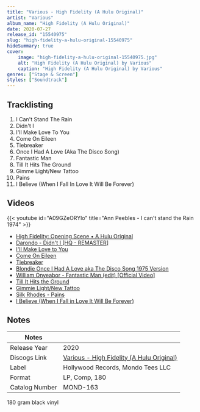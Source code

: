 ```yaml
---
title: "Various - High Fidelity (A Hulu Original)"
artist: "Various"
album_name: "High Fidelity (A Hulu Original)"
date: 2020-07-27
release_id: "15540975"
slug: "high-fidelity-a-hulu-original-15540975"
hideSummary: true
cover:
    image: "high-fidelity-a-hulu-original-15540975.jpg"
    alt: "High Fidelity (A Hulu Original) by Various"
    caption: "High Fidelity (A Hulu Original) by Various"
genres: ["Stage & Screen"]
styles: ["Soundtrack"]
---
```

## Tracklisting
1. I Can't Stand The Rain
2. Didn't I
3. I'll Make Love To You
4. Come On Eileen
5. Tiebreaker
6. Once I Had A Love (Aka The Disco Song)
7. Fantastic Man
8. Till It Hits The Ground
9. Gimme Light/New Tattoo
10. Pains
11. I Believe (When I Fall In Love It Will Be Forever)

## Videos
{{< youtube id="A09GZeORYlo" title="Ann Peebles - I can't stand the Rain 1974" >}}
- [High Fidelity: Opening Scene • A Hulu Original](https://www.youtube.com/watch?v=fZUvZD_VlwU)
- [Darondo - Didn't I [HQ - REMASTER]](https://www.youtube.com/watch?v=PZqQT5904_U)
- [I'll Make Love to You](https://www.youtube.com/watch?v=b0idmxw8dtk)
- [Come On Eileen](https://www.youtube.com/watch?v=GbpnAGajyMc)
- [Tiebreaker](https://www.youtube.com/watch?v=WgPCuiBPVR0)
- [Blondie Once I Had A Love aka The Disco Song 1975 Version](https://www.youtube.com/watch?v=SkjeAt0KrL8)
- [William Onyeabor - Fantastic Man (edit) [Official Video]](https://www.youtube.com/watch?v=LBZltuHcpVo)
- [Till It Hits the Ground](https://www.youtube.com/watch?v=8yg-cvKYE20)
- [Gimmie Light/New Tattoo](https://www.youtube.com/watch?v=m5b2r6Im5yw)
- [Silk Rhodes - Pains](https://www.youtube.com/watch?v=SoxbvE1Doog)
- [I Believe (When I Fall in Love It Will Be Forever)](https://www.youtube.com/watch?v=JO_b807HaLM)

## Notes
| Notes          |             |
| ---------------| ----------- |
| Release Year   | 2020 |
| Discogs Link   | [Various - High Fidelity (A Hulu Original)](https://www.discogs.com/release/15540975-Various-High-Fidelity-A-Hulu-Original) |
| Label          | Hollywood Records, Mondo Tees LLC |
| Format         | LP, Comp, 180 |
| Catalog Number | MOND-163 |

 180 gram black vinyl

